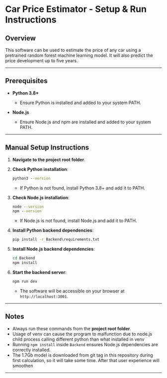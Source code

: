 # Car Price Estimator - Setup & Run Instructions

## Overview

This software can be used to estimate the price of any car using
a pretrained random forest machine learning model. It will also
predict the price development up to five years.

---

## Prerequisites

* **Python 3.8+**

  * Ensure Python is installed and added to your system PATH.
* **Node.js**

  * Ensure Node.js and npm are installed and added to your system PATH.

---

## Manual Setup Instructions

1. **Navigate to the project root folder**.

2. **Check Python installation**:

   ```bat
   python3 --version
   ```

   * If Python is not found, install Python 3.8+ and add it to PATH.

3. **Check Node.js installation**:

   ```bat
   node --version
   npm --version
   ```

   * If Node.js is not found, install Node.js and add it to PATH.

4. **Install Python backend dependencies**:

   ```bat
   pip install -r Backend\requirements.txt
   ```

5. **Install Node.js backend dependencies**:

   ```bat
   cd Backend
   npm install
   ```

9. **Start the backend server**:

   ```bat
   npm run dev
   ```

   * The software will be accessible on your browser at `http://localhost:3001`.

---

## Notes

* Always run these commands from the **project root folder**.
* Usage of venv can cause the program to malfunction due to node.js child process calling different python than what installed in venv
* Running `npm install` inside `Backend` ensures Node.js dependencies are correctly installed.
* The 1.7Gb model is downloaded from git tag in this repository during first calculation, so it will take some time. After that user experience will smoothen

---
